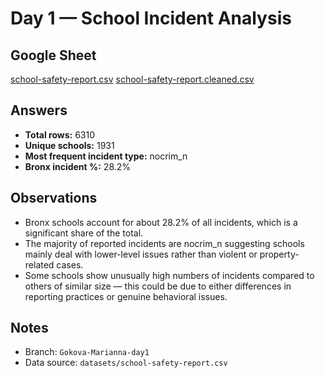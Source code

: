 # Day 1 — School Incident Analysis

## Google Sheet
[school-safety-report.csv](https://drive.google.com/file/d/1uCchk73pdFzs1pRQ20Lmb_dpHHwP5Ttj/view?usp=sharing)
[school-safety-report.cleaned.csv](https://drive.google.com/file/d/1W5zk4AfObHxzzlUIb1ZApcBPqgaS2mKC/view?usp=sharing)

## Answers
- **Total rows:** 6310
- **Unique schools:** 1931
- **Most frequent incident type:** nocrim_n
- **Bronx incident %:** 28.2%

## Observations
- Bronx schools account for about 28.2% of all incidents, which is a significant share of the total.
- The majority of reported incidents are nocrim_n suggesting schools mainly deal with lower-level issues rather than violent or property-related cases.
- Some schools show unusually high numbers of incidents compared to others of similar size — this could be due to either differences in reporting practices or genuine behavioral issues.  

## Notes
- Branch: `Gokova-Marianna-day1`  
- Data source: `datasets/school-safety-report.csv`
